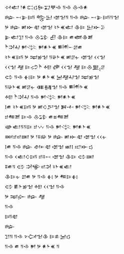 <div class='block'>
<div class='line'>𒀴𒅗 𒁹𒀭𒀫𒌓𒌉𒍑𒋧𒈾 𒀀𒈾 𒁲𒈾𒀭</div>
<div class='line'>𒈗 𒁁𒉌𒅀 𒈜𒌨 𒌝𒈠𒀀 𒀀𒈾 𒈗 𒁁𒉌𒅀𒀀𒈠</div>
<div class='line'>𒃻 𒈗 𒅖𒁍𒊏 𒌝𒈠 𒂟𒈨𒌍𒅗 𒆠𒄿 𒌨𒁍𒊒</div>
<div class='line'>𒉌𒅗𒋛 𒀀𒈾 𒊮𒁉 𒌷 𒆠𒄿 𒌑𒅘𒆠𒋢</div>
<div class='line'>𒋻𒋫𒄷 𒂍𒋞 𒂍𒀭𒈨𒌍 𒌦𒀸𒇻𒌑</div>
<div class='line'>𒂟𒈨𒌍𒅀 𒃻 𒉈𒂊𒈠 𒀀𒄩𒈨𒌍 𒅖𒆪𒉡 𒌝𒈠 𒌋𒌋𒈠</div>
<div class='line'>𒌋𒌋𒈠 𒆷 𒄿𒈤𒋻 𒅇 𒂈 𒌋𒌋𒈠 𒆷 𒄿𒁲𒅅𒆪</div>
<div class='line'>𒌌 𒀀𒈾 𒈬𒄿 𒃻 𒀭𒈨𒌍 𒅁𒆷𒄷𒈠 𒉈𒂊𒈠</div>
<div class='line'>𒀀𒄩𒈨𒌍 𒅖𒆪𒉡 𒈪𒉆𒈠 𒀀𒈾 𒌦𒈨𒌍</div>
<div class='line'>𒅇 𒋻𒋫𒄷 𒀀𒈾 𒂍𒋞 𒂍𒀭𒈨𒌍</div>
<div class='line'>𒋙𒌑 𒂟𒈨𒌍𒅀 𒃻 𒅖𒄭𒂅𒈠 𒀉𒋾 𒂍𒋞 𒂍𒀭𒈨𒌍</div>
<div class='line'>𒄑𒍣𒍪 𒄿𒈾 𒊮𒁉 𒌑𒊺𒍣𒍪</div>
<div class='line'>𒀝𒅗𒀀𒀀𒄿 𒄑𒉼 𒀀𒈾 𒂍𒋞 𒂍𒀭𒈨𒌍</div>
<div class='line'>𒇷𒄑𒁀𒌅 𒃻 𒁹𒍝𒄫 𒃻 𒈗 𒅖𒁍𒊏 𒌝𒈠 𒌋𒌋𒉡</div>
<div class='line'>𒋙𒌑 𒀀𒈾 𒈗 𒀠𒋰𒊏 𒌝𒈠 𒀜𒋙 𒀊𒁍𒌓</div>
<div class='line'>𒀀𒈾 𒌋𒅗𒄭𒅀 𒄑𒍝𒁁 𒌝𒈠 𒆠𒄿 𒌌𒌅</div>
<div class='line'>𒐉𒌑𒀀 𒌌 𒋫𒊍𒁀𒋫 𒂟𒈨𒌍𒅗</div>
<div class='line'>𒆠𒄿𒉡 𒇻𒌑 𒃻 𒀀𒈾 𒈬 𒃻 𒍣𒄿𒈬</div>
<div class='line'>𒌌 𒀾𒈨𒂊𒈠 𒅇 𒌋𒌋𒈠 𒀀𒈾</div>
<div class='line'>𒃻 𒉈𒅎 𒈗 𒆷</div>
<div class='line'>𒀀𒈾</div>
<div class='line'>𒅀𒊏</div>
<div class='line'>𒈗</div>
<div class='line'>𒋛𒀀 𒀀𒈾 𒆳𒉏𒈠𒆠 𒄿𒉺𒅁𒌓</div>
<div class='line'>𒀀𒈾 𒌑 𒀀𒈾 𒂍 𒃻 𒀭𒈨𒌍 𒀀</div>
</div>